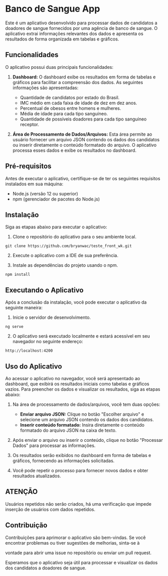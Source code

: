 # Banco de Sangue App

Este é um aplicativo desenvolvido para processar dados de candidatos a doadores de sangue fornecidos por uma agência de banco de sangue. O aplicativo extrai informações relevantes dos dados e apresenta os resultados de forma organizada em tabelas e gráficos.

## Funcionalidades

O aplicativo possui duas principais funcionalidades:

1. **Dashboard:** O dashboard exibe os resultados em forma de tabelas e gráficos para facilitar a compreensão dos dados. As seguintes informações são apresentadas:

   - Quantidade de candidatos por estado do Brasil.
   - IMC médio em cada faixa de idade de dez em dez anos.
   - Percentual de obesos entre homens e mulheres.
   - Média de idade para cada tipo sanguíneo.
   - Quantidade de possíveis doadores para cada tipo sanguíneo receptor.

2. **Área de Processamento de Dados/Arquivos:** Esta área permite ao usuário fornecer um arquivo JSON contendo os dados dos candidatos ou inserir diretamente o conteúdo formatado do arquivo. O aplicativo processa esses dados e exibe os resultados no dashboard.

## Pré-requisitos

Antes de executar o aplicativo, certifique-se de ter os seguintes requisitos instalados em sua máquina:

- Node.js (versão 12 ou superior)
- npm (gerenciador de pacotes do Node.js)

## Instalação

Siga as etapas abaixo para executar o aplicativo:

1. Clone o repositório do aplicativo para o seu ambiente local.

```shell
git clone https://github.com/bryanwac/teste_front_wk.git
```

2. Execute o aplicativo com a IDE de sua preferência.

3. Instale as dependências do projeto usando o npm.

```shell
npm install
```

## Executando o Aplicativo

Após a conclusão da instalação, você pode executar o aplicativo da seguinte maneira:

1. Inicie o servidor de desenvolvimento.

```shell
ng serve
```

2. O aplicativo será executado localmente e estará acessível em seu navegador no seguinte endereço:

```
http://localhost:4200
```

## Uso do Aplicativo

Ao acessar o aplicativo no navegador, você será apresentado ao dashboard, que exibirá os resultados iniciais como tabelas e gráficos vazios. Para preencher os dados e visualizar os resultados, siga as etapas abaixo:

1. Na área de processamento de dados/arquivos, você tem duas opções:

   - **Enviar arquivo JSON:** Clique no botão "Escolher arquivo" e selecione um arquivo JSON contendo os dados dos candidatos.
   - **Inserir conteúdo formatado:** Insira diretamente o conteúdo formatado do arquivo JSON na caixa de texto.

2. Após enviar o arquivo ou inserir o conteúdo, clique no botão "Processar Dados" para processar as informações.

3. Os resultados serão exibidos no dashboard em forma de tabelas e gráficos, fornecendo as informações solicitadas.

4. Você pode repetir o processo para fornecer novos dados e obter resultados atualizados.

## ATENÇÃO
Usuários repetidos não serão criados, há uma verificação que impede inserção de usuários com dados repetidos.

## Contribuição

Contribuições para aprimorar o aplicativo são bem-vindas. Se você encontrar problemas ou tiver sugestões de melhorias, sinta-se à

 vontade para abrir uma issue no repositório ou enviar um pull request.

Esperamos que o aplicativo seja útil para processar e visualizar os dados dos candidatos a doadores de sangue.
